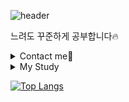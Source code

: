 ![header](https://capsule-render.vercel.app/api?type=waving&color=0:fe988e,100:b2aefe&height=200&section=header&text=Leegeunpyo&fontSize=90&fontColor=ffffff)

느려도 꾸준하게 공부합니다🔥
<details>
<summary>Contact me👋</summary>
<a href="https://www.instagram.com/2__geunpyo/"><img src="https://img.shields.io/badge/instagram-E4405F?style=flat-square&logo=instagram&logoColor=white"/></a>
<a href="https://github.com/rootTiket/"><img src="https://img.shields.io/badge/github-181717?style=flat-square&logo=github&logoColor=white"/></a>
</details>
<details>
<summary>My Study</summary>
<img src="https://img.shields.io/badge/spring-6DB33F?style=flat-square&logo=spring&logoColor=white"/>
<img src="https://img.shields.io/badge/Java-ED8B00?style=flat-square&logo=openjdk&logoColor=white"/>
</details>

[![Top Langs](https://github-readme-stats.vercel.app/api/top-langs/?username=rootTiket)](https://github.com/anuraghazra/github-readme-stats)
